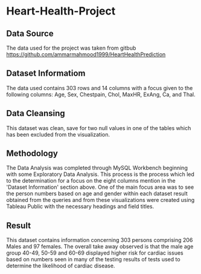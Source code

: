 # Heart-Health-Project

## Data Source
The data used for the project was taken from gitbub https://github.com/ammarmahmood1999/HeartHealthPrediction

## Dataset Informatiom
The data used contains 303 rows and 14 columns with a focus given to the following columns: Age, Sex, Chestpain, Chol, MaxHR, ExAng, Ca, and Thal.

## Data Cleansing
This dataset was clean, save for two null values in one of the tables which has been excluded from the visualization.

## Methodology
The Data Analysis was completed through MySQL Workbench beginning with some Exploratory Data Analysis. This process is the process which led to the determination for a focus on the eight columns mention in the 'Dataset Information' section above. One of the main focus area was to see the person numbers based on age and gender within each dataset result obtained from the queries and from these visualizations were created using Tableau Public with the necessary headings and field titles.

## Result
This dataset contains information concerning 303 persons comprising 206 Males and 97 females. The overall take away observed is that the male age group 40-49, 50-59 and 60-69 displayed higher risk for cardiac issues based on numbers seen in many of the testing results of tests used to determine the likelihood of cardiac disease.
